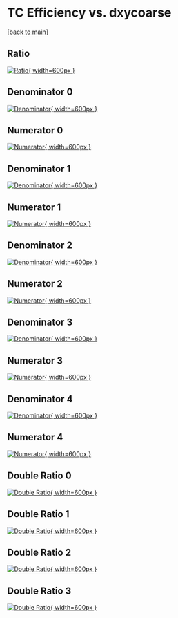 # TC Efficiency vs. dxycoarse

[[back to main](./)]



## Ratio

[![Ratio](../mtv/var/TC_loweta_0_-1_eff_dxycoarse.png){ width=600px }](../mtv/var/TC_loweta_0_-1_eff_dxycoarse.pdf)

## Denominator 0

[![Denominator](../mtv/den/TC_loweta_0_-1_eff_dxycoarse_den0.png){ width=600px }](../mtv/den/TC_loweta_0_-1_eff_dxycoarse_den0.pdf)

## Numerator 0

[![Numerator](../mtv/num/TC_loweta_0_-1_eff_dxycoarse_num0.png){ width=600px }](../mtv/num/TC_loweta_0_-1_eff_dxycoarse_num0.pdf)

## Denominator 1

[![Denominator](../mtv/den/TC_loweta_0_-1_eff_dxycoarse_den1.png){ width=600px }](../mtv/den/TC_loweta_0_-1_eff_dxycoarse_den1.pdf)

## Numerator 1

[![Numerator](../mtv/num/TC_loweta_0_-1_eff_dxycoarse_num1.png){ width=600px }](../mtv/num/TC_loweta_0_-1_eff_dxycoarse_num1.pdf)

## Denominator 2

[![Denominator](../mtv/den/TC_loweta_0_-1_eff_dxycoarse_den2.png){ width=600px }](../mtv/den/TC_loweta_0_-1_eff_dxycoarse_den2.pdf)

## Numerator 2

[![Numerator](../mtv/num/TC_loweta_0_-1_eff_dxycoarse_num2.png){ width=600px }](../mtv/num/TC_loweta_0_-1_eff_dxycoarse_num2.pdf)

## Denominator 3

[![Denominator](../mtv/den/TC_loweta_0_-1_eff_dxycoarse_den3.png){ width=600px }](../mtv/den/TC_loweta_0_-1_eff_dxycoarse_den3.pdf)

## Numerator 3

[![Numerator](../mtv/num/TC_loweta_0_-1_eff_dxycoarse_num3.png){ width=600px }](../mtv/num/TC_loweta_0_-1_eff_dxycoarse_num3.pdf)

## Denominator 4

[![Denominator](../mtv/den/TC_loweta_0_-1_eff_dxycoarse_den4.png){ width=600px }](../mtv/den/TC_loweta_0_-1_eff_dxycoarse_den4.pdf)

## Numerator 4

[![Numerator](../mtv/num/TC_loweta_0_-1_eff_dxycoarse_num4.png){ width=600px }](../mtv/num/TC_loweta_0_-1_eff_dxycoarse_num4.pdf)

## Double Ratio 0

[![Double Ratio](../mtv/ratio/TC_loweta_0_-1_eff_dxycoarse_ratio0.png){ width=600px }](../mtv/ratio/TC_loweta_0_-1_eff_dxycoarse_ratio0.pdf)

## Double Ratio 1

[![Double Ratio](../mtv/ratio/TC_loweta_0_-1_eff_dxycoarse_ratio1.png){ width=600px }](../mtv/ratio/TC_loweta_0_-1_eff_dxycoarse_ratio1.pdf)

## Double Ratio 2

[![Double Ratio](../mtv/ratio/TC_loweta_0_-1_eff_dxycoarse_ratio2.png){ width=600px }](../mtv/ratio/TC_loweta_0_-1_eff_dxycoarse_ratio2.pdf)

## Double Ratio 3

[![Double Ratio](../mtv/ratio/TC_loweta_0_-1_eff_dxycoarse_ratio3.png){ width=600px }](../mtv/ratio/TC_loweta_0_-1_eff_dxycoarse_ratio3.pdf)

